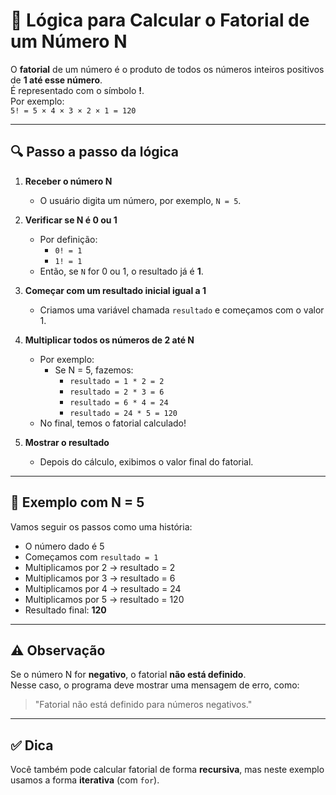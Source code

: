 # 🧠 Lógica para Calcular o Fatorial de um Número N

O **fatorial** de um número é o produto de todos os números inteiros positivos de **1 até esse número**.  
É representado com o símbolo **!**.  
Por exemplo:  
`5! = 5 × 4 × 3 × 2 × 1 = 120`

---

## 🔍 Passo a passo da lógica

1. **Receber o número N**

   - O usuário digita um número, por exemplo, `N = 5`.

2. **Verificar se N é 0 ou 1**

   - Por definição:
     - `0! = 1`
     - `1! = 1`
   - Então, se `N` for 0 ou 1, o resultado já é **1**.

3. **Começar com um resultado inicial igual a 1**

   - Criamos uma variável chamada `resultado` e começamos com o valor 1.

4. **Multiplicar todos os números de 2 até N**

   - Por exemplo:
     - Se N = 5, fazemos:
       - `resultado = 1 * 2 = 2`
       - `resultado = 2 * 3 = 6`
       - `resultado = 6 * 4 = 24`
       - `resultado = 24 * 5 = 120`
   - No final, temos o fatorial calculado!

5. **Mostrar o resultado**
   - Depois do cálculo, exibimos o valor final do fatorial.

---

## 🧮 Exemplo com N = 5

Vamos seguir os passos como uma história:

- O número dado é 5
- Começamos com `resultado = 1`
- Multiplicamos por 2 → resultado = 2
- Multiplicamos por 3 → resultado = 6
- Multiplicamos por 4 → resultado = 24
- Multiplicamos por 5 → resultado = 120
- Resultado final: **120**

---

## ⚠️ Observação

Se o número N for **negativo**, o fatorial **não está definido**.  
Nesse caso, o programa deve mostrar uma mensagem de erro, como:

> "Fatorial não está definido para números negativos."

---

## ✅ Dica

Você também pode calcular fatorial de forma **recursiva**, mas neste exemplo usamos a forma **iterativa** (com `for`).
